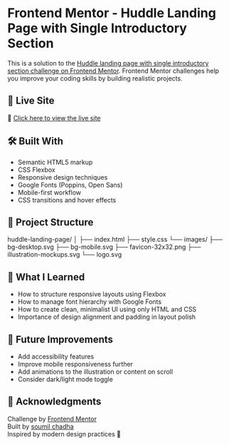 # Frontend Mentor - Huddle Landing Page with Single Introductory Section

This is a solution to the [Huddle landing page with single introductory section challenge on Frontend Mentor](https://www.frontendmentor.io/challenges/huddle-landing-page-with-single-introductory-section-B_2Wvxgi0). Frontend Mentor challenges help you improve your coding skills by building realistic projects.







## 🚀 Live Site

🔗 [Click here to view the live site](https://soumil007-pdg.github.io/vhuddle-landing-page/)




## 🛠️ Built With

- Semantic HTML5 markup
- CSS Flexbox
- Responsive design techniques
- Google Fonts (Poppins, Open Sans)
- Mobile-first workflow
- CSS transitions and hover effects







## 📁 Project Structure
huddle-landing-page/
│
├── index.html
├── style.css
└── images/
├── bg-desktop.svg
├── bg-mobile.svg
├── favicon-32x32.png
├── illustration-mockups.svg
└── logo.svg








## 🤔 What I Learned

- How to structure responsive layouts using Flexbox
- How to manage font hierarchy with Google Fonts
- How to create clean, minimalist UI using only HTML and CSS
- Importance of design alignment and padding in layout polish






## 🎯 Future Improvements

- Add accessibility features 
- Improve mobile responsiveness further
- Add animations to the illustration or content on scroll
- Consider dark/light mode toggle





## 🙌 Acknowledgments

Challenge by [Frontend Mentor](https://www.frontendmentor.io/challenges)  
Built by [soumil chadha ](https://github.com/your-username)  
Inspired by modern design practices 🌟



